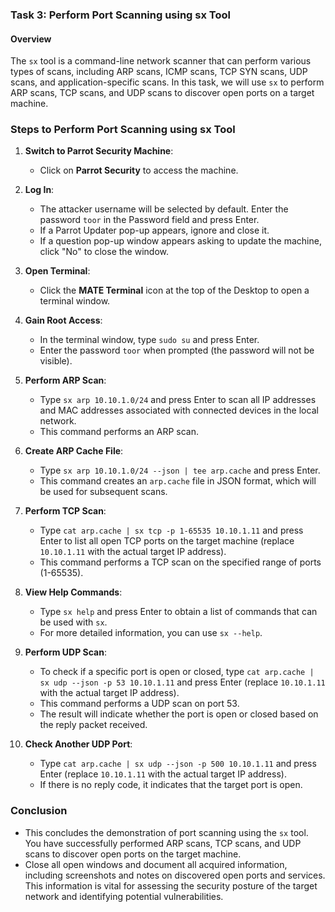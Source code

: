 ### Task 3: Perform Port Scanning using sx Tool

#### Overview
The `sx` tool is a command-line network scanner that can perform various types of scans, including ARP scans, ICMP scans, TCP SYN scans, UDP scans, and application-specific scans. In this task, we will use `sx` to perform ARP scans, TCP scans, and UDP scans to discover open ports on a target machine.

### Steps to Perform Port Scanning using sx Tool

1. **Switch to Parrot Security Machine**:
   - Click on **Parrot Security** to access the machine.

2. **Log In**:
   - The attacker username will be selected by default. Enter the password `toor` in the Password field and press Enter.
   - If a Parrot Updater pop-up appears, ignore and close it.
   - If a question pop-up window appears asking to update the machine, click "No" to close the window.

3. **Open Terminal**:
   - Click the **MATE Terminal** icon at the top of the Desktop to open a terminal window.

4. **Gain Root Access**:
   - In the terminal window, type `sudo su` and press Enter.
   - Enter the password `toor` when prompted (the password will not be visible).

5. **Perform ARP Scan**:
   - Type `sx arp 10.10.1.0/24` and press Enter to scan all IP addresses and MAC addresses associated with connected devices in the local network.
   - This command performs an ARP scan.

6. **Create ARP Cache File**:
   - Type `sx arp 10.10.1.0/24 --json | tee arp.cache` and press Enter.
   - This command creates an `arp.cache` file in JSON format, which will be used for subsequent scans.

7. **Perform TCP Scan**:
   - Type `cat arp.cache | sx tcp -p 1-65535 10.10.1.11` and press Enter to list all open TCP ports on the target machine (replace `10.10.1.11` with the actual target IP address).
   - This command performs a TCP scan on the specified range of ports (1-65535).

8. **View Help Commands**:
   - Type `sx help` and press Enter to obtain a list of commands that can be used with `sx`.
   - For more detailed information, you can use `sx --help`.

9. **Perform UDP Scan**:
   - To check if a specific port is open or closed, type `cat arp.cache | sx udp --json -p 53 10.10.1.11` and press Enter (replace `10.10.1.11` with the actual target IP address).
   - This command performs a UDP scan on port 53.
   - The result will indicate whether the port is open or closed based on the reply packet received.

10. **Check Another UDP Port**:
    - Type `cat arp.cache | sx udp --json -p 500 10.10.1.11` and press Enter (replace `10.10.1.11` with the actual target IP address).
    - If there is no reply code, it indicates that the target port is open.

### Conclusion
- This concludes the demonstration of port scanning using the `sx` tool. You have successfully performed ARP scans, TCP scans, and UDP scans to discover open ports on the target machine.
- Close all open windows and document all acquired information, including screenshots and notes on discovered open ports and services. This information is vital for assessing the security posture of the target network and identifying potential vulnerabilities.